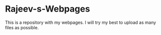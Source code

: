 # Rajeev-s-Webpages
This is a repository with my webpages. I will try my best to upload as many files as possible.
